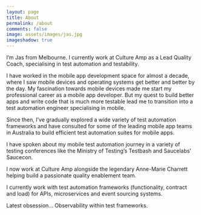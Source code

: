 ```yaml
---
layout: page
title: About 
permalink: /about
comments: false
image: assets/images/jas.jpg
imageshadow: true
---
```


I’m Jas from Melbourne. I currently work at Culture Amp as a Lead Quality Coach, specialising in test automation and testability. 

I have worked in the mobile app development space for almost a decade, where I saw mobile devices and operating systems get better and better by the day. My fascination towards mobile devices made me start my professional career as a mobile app developer. But my quest to build better apps and write code that is much more testable lead me to transition into a test automation engineer specialising in mobile. 

Since then, I’ve gradually explored a wide variety of test automation frameworks and have consulted for some of the leading mobile app teams in Australia to build efficient test automation suites for mobile apps. 

I have spoken about my mobile test automation journey in a variety of testing conferences like the Ministry of Testing’s Testbash and Saucelabs’ Saucecon. 

I now work at Culture Amp alongside the legendary Anne-Marie Charrett helping build a passionate quality enablement team.

I currently work with test automation frameworks (functionality, contract and load) for APIs, microservices and event sourcing systems. 

Latest obsession… Observability within test frameworks. 